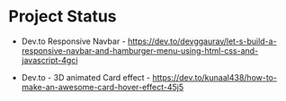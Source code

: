 # Project Status


+ Dev.to Responsive Navbar - https://dev.to/devggaurav/let-s-build-a-responsive-navbar-and-hamburger-menu-using-html-css-and-javascript-4gci

+  Dev.to - 3D animated Card effect - https://dev.to/kunaal438/how-to-make-an-awesome-card-hover-effect-45j5
